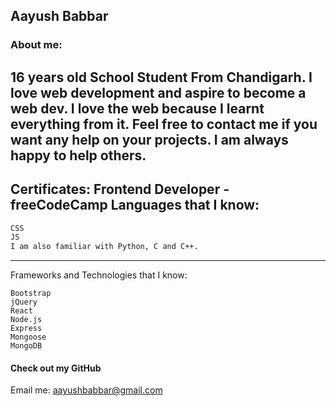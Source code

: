 ## Aayush Babbar

### About me:

16 years old School Student From Chandigarh. I love web development and aspire to become a web dev.
I love the web because I learnt everything from it. Feel free to contact me if you want any help on your projects. I am always happy to help others.
---
Certificates:
Frontend Developer - freeCodeCamp
Languages that I know:
---

```HTML
CSS
JS
I am also familiar with Python, C and C++.
```
---
Frameworks and Technologies that I know:
```
Bootstrap
jQuery
React
Node.js
Express
Mongoose
MongoDB
```
#### Check out my GitHub

Email me: aayushbabbar@gmail.com
